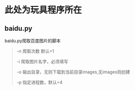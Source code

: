 # 此处为玩具程序所在

## baidu.py

baidu.py爬取百度图片的脚本

> -n 爬取次数 默认=1
>
> -i 爬取图片名字，必须填写
>
> -o 输出目录，无则下载到当前目录images,无images则创建
>
> -p 指定进程数，默认=4